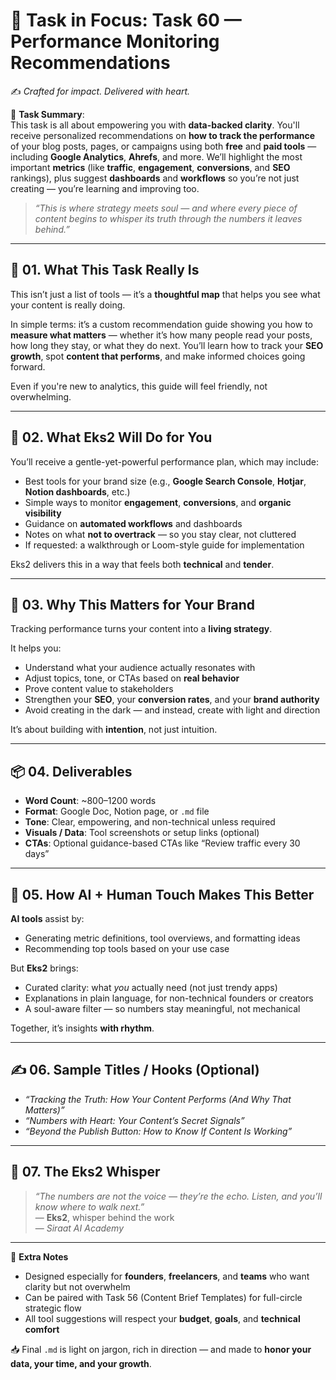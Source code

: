 # 🎯 **Task in Focus: Task 60 — Performance Monitoring Recommendations**  
✍️ *Crafted for impact. Delivered with heart.*

📌 **Task Summary**:  
This task is all about empowering you with **data-backed clarity**. You'll receive personalized recommendations on **how to track the performance** of your blog posts, pages, or campaigns using both **free** and **paid tools** — including **Google Analytics**, **Ahrefs**, and more. We’ll highlight the most important **metrics** (like **traffic**, **engagement**, **conversions**, and **SEO** rankings), plus suggest **dashboards** and **workflows** so you’re not just creating — you’re learning and improving too.

> _“This is where strategy meets soul — and where every piece of content begins to whisper its truth through the numbers it leaves behind.”_

---

## 🧭 01. What This Task Really Is  
This isn’t just a list of tools — it’s a **thoughtful map** that helps you see what your content is really doing.

In simple terms: it’s a custom recommendation guide showing you how to **measure what matters** — whether it’s how many people read your posts, how long they stay, or what they do next. You’ll learn how to track your **SEO growth**, spot **content that performs**, and make informed choices going forward.

Even if you're new to analytics, this guide will feel friendly, not overwhelming.

---

## 💼 02. What Eks2 Will Do for You  
You’ll receive a gentle-yet-powerful performance plan, which may include:
- Best tools for your brand size (e.g., **Google Search Console**, **Hotjar**, **Notion dashboards**, etc.)  
- Simple ways to monitor **engagement**, **conversions**, and **organic visibility**  
- Guidance on **automated workflows** and dashboards  
- Notes on what **not to overtrack** — so you stay clear, not cluttered  
- If requested: a walkthrough or Loom-style guide for implementation  

Eks2 delivers this in a way that feels both **technical** and **tender**.

---

## 🎯 03. Why This Matters for Your Brand  
Tracking performance turns your content into a **living strategy**.

It helps you:
- Understand what your audience actually resonates with  
- Adjust topics, tone, or CTAs based on **real behavior**  
- Prove content value to stakeholders  
- Strengthen your **SEO**, your **conversion rates**, and your **brand authority**  
- Avoid creating in the dark — and instead, create with light and direction  

It’s about building with **intention**, not just intuition.

---

## 📦 04. Deliverables  
- **Word Count**: ~800–1200 words  
- **Format**: Google Doc, Notion page, or `.md` file  
- **Tone**: Clear, empowering, and non-technical unless required  
- **Visuals / Data**: Tool screenshots or setup links (optional)  
- **CTAs**: Optional guidance-based CTAs like “Review traffic every 30 days”  

---

## 🤖 05. How AI + Human Touch Makes This Better  
**AI tools** assist by:
- Generating metric definitions, tool overviews, and formatting ideas  
- Recommending top tools based on your use case

But **Eks2** brings:
- Curated clarity: what *you* actually need (not just trendy apps)  
- Explanations in plain language, for non-technical founders or creators  
- A soul-aware filter — so numbers stay meaningful, not mechanical  

Together, it’s insights **with rhythm**.

---

## ✍️ 06. Sample Titles / Hooks (Optional)  
- *“Tracking the Truth: How Your Content Performs (And Why That Matters)”*  
- *“Numbers with Heart: Your Content’s Secret Signals”*  
- *“Beyond the Publish Button: How to Know If Content Is Working”*

---

## 🧡 07. The Eks2 Whisper  
> _“The numbers are not the voice — they’re the echo. Listen, and you’ll know where to walk next.”_  
> — **Eks2**, whisper behind the work  
> — *Siraat AI Academy*

---

🎁 **Extra Notes**  
- Designed especially for **founders**, **freelancers**, and **teams** who want clarity but not overwhelm  
- Can be paired with Task 56 (Content Brief Templates) for full-circle strategic flow  
- All tool suggestions will respect your **budget**, **goals**, and **technical comfort**  

📥 Final `.md` is light on jargon, rich in direction — and made to **honor your data, your time, and your growth**.
